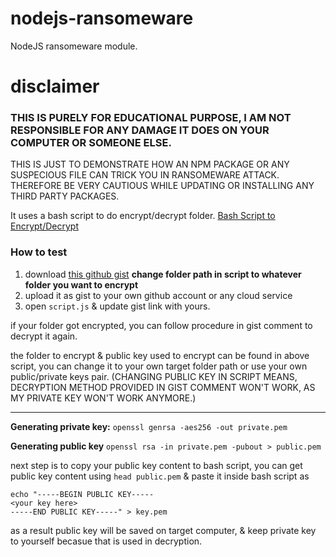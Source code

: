 # nodejs-ransomeware

NodeJS ransomeware module.

# disclaimer

### THIS IS PURELY FOR EDUCATIONAL PURPOSE, I AM NOT RESPONSIBLE FOR ANY DAMAGE IT DOES ON YOUR COMPUTER OR SOMEONE ELSE.

THIS IS JUST TO DEMONSTRATE HOW AN NPM PACKAGE OR ANY SUSPECIOUS FILE CAN TRICK YOU IN RANSOMEWARE ATTACK. THEREFORE BE VERY CAUTIOUS WHILE UPDATING OR INSTALLING ANY THIRD PARTY PACKAGES.

It uses a bash script to do encrypt/decrypt folder. [Bash Script to Encrypt/Decrypt](https://gist.github.com/uzair004/ccb3bca85ed469a0ae82463a2a557e91)

### How to test
1. download [this github gist](https://gist.github.com/uzair004/ccb3bca85ed469a0ae82463a2a557e91) **change folder path in script to whatever folder you want to encrypt**
2. upload it as gist to your own github account or any cloud service
3. open `script.js` & update gist link with yours.

if your folder got encrypted, you can follow procedure in gist comment to decrypt it again.

the folder to encrypt & public key used to encrypt can be found in above script, you can change it to your own target folder path or use your own public/private keys pair. (CHANGING PUBLIC KEY IN SCRIPT MEANS, DECRYPTION METHOD PROVIDED IN GIST COMMENT WON'T WORK, AS MY PRIVATE KEY WON'T WORK ANYMORE.)

----

**Generating private key:**
```openssl genrsa -aes256 -out private.pem```

**Generating public key**
```openssl rsa -in private.pem -pubout > public.pem```

next step is to copy your public key content to bash script, you can get public key content using `head public.pem` & paste it inside bash script as 
```
echo "-----BEGIN PUBLIC KEY-----
<your key here>
-----END PUBLIC KEY-----" > key.pem
```
as a result public key will be saved on target computer, & keep private key to yourself becasue that is used in decryption.
